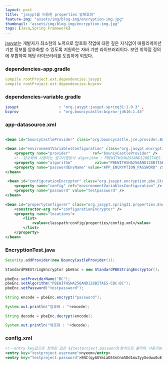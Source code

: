 ```yaml
---
layout: post
title: "jasypt를 이용한 properties 암복호화"
feature-img: "assets/img/blog-img/encryption-img.jpg"
thumbnail: "assets/img/blog-img/encryption-img.jpg"
tags: [Java,Spring Framework]
---
```


[jasypt](http://www.jasypt.org/)는 개발자가 최소한의 노력으로 암호화 작업에 대한 깊은 지식없이 애플리케이션 기본 정보를 암호화할 수 있도록 지원하는 자바 기반 라이브러리이다. 보안 취약점 정의에 부합하여 해당 라이브러리를 도입하게 되었다.

### dependencies-app.gradle 
```yml
compile rootProject.ext.dependencies.jasypt
compile rootProject.ext.dependencies.bcprov
```

### dependencies-variable.gradle 
```yml
jasypt                  : "org.jasypt:jasypt-spring31:1.9.3" ,
bcprov                  : "org.bouncycastle:bcprov-jdk16:1.45"
```

### app-datasource.xml 
```xml

<bean id="bouncyCastleProvider" class="org.bouncycastle.jce.provider.BouncyCastleProvider"/>
 
<bean id="environmentVariablesConfiguration" class="org.jasypt.encryption.pbe.config.EnvironmentStringPBEConfig">
    <property name="provider"          ref="bouncyCastleProvider" />
    <!--암호화에 사용하는 알고리즘방식 algorithm : PBEWITHSHA256AND128BITAES-CBC-BC-->
    <property name="algorithm"          value="PBEWITHSHA256AND128BITAES-CBC-BC" />
    <property name="passwordEnvName" value="APP_ENCRYPTION_PASSWORD" />
</bean>
 
 <bean id="configurationEncryptor" class="org.jasypt.encryption.pbe.StandardPBEStringEncryptor">
    <property name="config" ref="environmentVariablesConfiguration" />
    <property name="password" value="testpassword" />
</bean>
 
<bean id="propertyConfigurer" class="org.jasypt.spring31.properties.EncryptablePropertyPlaceholderConfigurer">
    <constructor-arg ref="configurationEncryptor" />
    <property name="locations">
        <list>
            <value>classpath:config/properties/config.xml</value>
        </list>
    </property>
</bean>
```


### EncryptionTest.java
```java
Security.addProvider(new BouncyCastleProvider());
 
StandardPBEStringEncryptor pbeEnc = new StandardPBEStringEncryptor();
 
pbeEnc.setProviderName("BC");
pbeEnc.setAlgorithm("PBEWITHSHA256AND128BITAES-CBC-BC"); 
pbeEnc.setPassword("testpassword");
  
String encode = pbeEnc.encrypt("password");
         
System.out.println("암호화 : "+encode);
         
String decode = pbeEnc.decrypt(encode);
         
System.out.println("복호화 : "+decode);
```


### config.xml
```xml
<!--entry key값으로 정의된 값은 ${testproject.password}형식으로 불러와 사용가능-->
<entry key="testproject.username">nyeom</entry>
<entry key="testproject.password">ENC(qyAGYmLaO5SnCnm5Dd1muZyyXodwu0uE)</entry>
```

